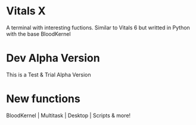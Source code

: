 # Vitals X
A terminal with interesting fuctions. Similar to Vitals 6 but writted in Python with the base BloodKernel

# Dev Alpha Version
This is a Test & Trial Alpha Version

# New functions
BloodKernel | Multitask | Desktop | Scripts & more!
